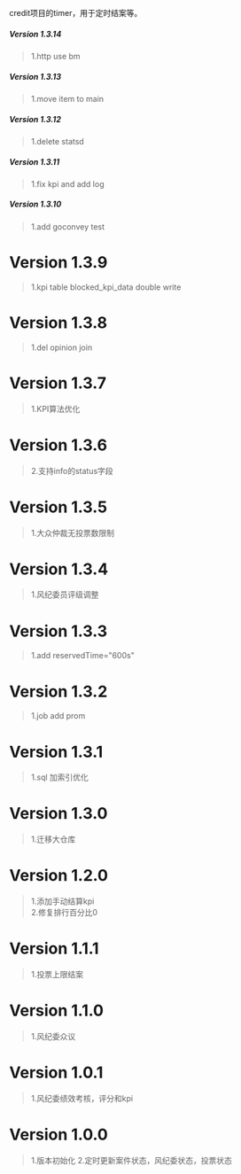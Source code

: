 credit项目的timer，用于定时结案等。

##### Version 1.3.14
> 1.http use bm  

##### Version 1.3.13
> 1.move item to main  

##### Version 1.3.12
> 1.delete statsd  

##### Version 1.3.11
> 1.fix kpi and add log  

##### Version 1.3.10
> 1.add goconvey test  

# Version 1.3.9
> 1.kpi table blocked_kpi_data double write  

# Version 1.3.8
> 1.del opinion join  

# Version 1.3.7
> 1.KPI算法优化  

# Version 1.3.6
> 2.支持info的status字段  

# Version 1.3.5
> 1.大众仲裁无投票数限制  

# Version 1.3.4
> 1.风纪委员评级调整  

# Version 1.3.3
> 1.add reservedTime="600s"  

# Version 1.3.2
> 1.job add prom 

# Version 1.3.1 
> 1.sql 加索引优化  

# Version 1.3.0
> 1.迁移大仓库  

# Version 1.2.0
> 1.添加手动结算kpi  
> 2.修复排行百分比0  

# Version 1.1.1 
> 1.投票上限结案  

# Version 1.1.0
> 1.风纪委众议  

# Version 1.0.1 
> 1.风纪委绩效考核，评分和kpi  

# Version 1.0.0
> 1.版本初始化
> 2.定时更新案件状态，风纪委状态，投票状态 

